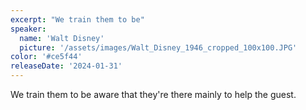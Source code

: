 ```yaml
---
excerpt: "We train them to be"
speaker:
  name: 'Walt Disney'
  picture: '/assets/images/Walt_Disney_1946_cropped_100x100.JPG'
color: '#ce5f44'
releaseDate: '2024-01-31'
---
```

We train them to be aware that they're there mainly to help the guest.
